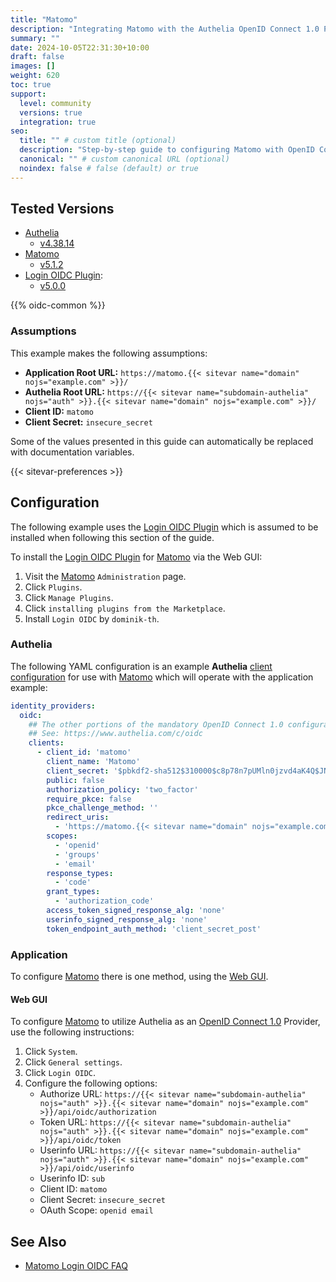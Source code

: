 ```yaml
---
title: "Matomo"
description: "Integrating Matomo with the Authelia OpenID Connect 1.0 Provider."
summary: ""
date: 2024-10-05T22:31:30+10:00
draft: false
images: []
weight: 620
toc: true
support:
  level: community
  versions: true
  integration: true
seo:
  title: "" # custom title (optional)
  description: "Step-by-step guide to configuring Matomo with OpenID Connect 1.0 for secure SSO. Enhance your login flow using Authelia’s modern identity management."
  canonical: "" # custom canonical URL (optional)
  noindex: false # false (default) or true
---
```


## Tested Versions

- [Authelia]
  - [v4.38.14](https://github.com/authelia/authelia/releases/tag/v4.38.14)
- [Matomo]
  - [v5.1.2](https://github.com/matomo-org/matomo/releases/tag/5.1.2)
- [Login OIDC Plugin]:
  - [v5.0.0](https://github.com/dominik-th/matomo-plugin-LoginOIDC/releases/tag/5.0.0)

{{% oidc-common %}}

### Assumptions

This example makes the following assumptions:

- __Application Root URL:__ `https://matomo.{{< sitevar name="domain" nojs="example.com" >}}/`
- __Authelia Root URL:__ `https://{{< sitevar name="subdomain-authelia" nojs="auth" >}}.{{< sitevar name="domain" nojs="example.com" >}}/`
- __Client ID:__ `matomo`
- __Client Secret:__ `insecure_secret`

Some of the values presented in this guide can automatically be replaced with documentation variables.

{{< sitevar-preferences >}}

## Configuration

The following example uses the [Login OIDC Plugin] which is assumed to be installed when following this
section of the guide.

To install the [Login OIDC Plugin] for [Matomo] via the Web GUI:

1. Visit the [Matomo] `Administration` page.
2. Click `Plugins`.
3. Click `Manage Plugins`.
4. Click `installing plugins from the Marketplace`.
5. Install `Login OIDC` by `dominik-th`.

### Authelia

The following YAML configuration is an example __Authelia__ [client configuration] for use with [Matomo] which will
operate with the application example:

```yaml {title="configuration.yml"}
identity_providers:
  oidc:
    ## The other portions of the mandatory OpenID Connect 1.0 configuration go here.
    ## See: https://www.authelia.com/c/oidc
    clients:
      - client_id: 'matomo'
        client_name: 'Matomo'
        client_secret: '$pbkdf2-sha512$310000$c8p78n7pUMln0jzvd4aK4Q$JNRBzwAo0ek5qKn50cFzzvE9RXV88h1wJn5KGiHrD0YKtZaR/nCb2CJPOsKaPK0hjf.9yHxzQGZziziccp6Yng'  # The digest of 'insecure_secret'.
        public: false
        authorization_policy: 'two_factor'
        require_pkce: false
        pkce_challenge_method: ''
        redirect_uris:
          - 'https://matomo.{{< sitevar name="domain" nojs="example.com" >}}/index.php?module=LoginOIDC&action=callback&provider=oidc'
        scopes:
          - 'openid'
          - 'groups'
          - 'email'
        response_types:
          - 'code'
        grant_types:
          - 'authorization_code'
        access_token_signed_response_alg: 'none'
        userinfo_signed_response_alg: 'none'
        token_endpoint_auth_method: 'client_secret_post'
```

### Application

To configure [Matomo] there is one method, using the [Web GUI](#web-gui).

#### Web GUI

To configure [Matomo] to utilize Authelia as an [OpenID Connect 1.0] Provider, use the following instructions:

1. Click `System`.
2. Click `General settings`.
3. Click `Login OIDC`.
4. Configure the following options:
   - Authorize URL: `https://{{< sitevar name="subdomain-authelia" nojs="auth" >}}.{{< sitevar name="domain" nojs="example.com" >}}/api/oidc/authorization`
   - Token URL: `https://{{< sitevar name="subdomain-authelia" nojs="auth" >}}.{{< sitevar name="domain" nojs="example.com" >}}/api/oidc/token`
   - Userinfo URL: `https://{{< sitevar name="subdomain-authelia" nojs="auth" >}}.{{< sitevar name="domain" nojs="example.com" >}}/api/oidc/userinfo`
   - Userinfo ID: `sub`
   - Client ID: `matomo`
   - Client Secret: `insecure_secret`
   - OAuth Scope: `openid email`

## See Also

- [Matomo Login OIDC FAQ](https://plugins.matomo.org/LoginOIDC/#faq)

[Matomo]: https://matomo.org/
[Authelia]: https://www.authelia.com
[Login OIDC Plugin]: https://plugins.matomo.org/LoginOIDC/
[OpenID Connect 1.0]: ../../openid-connect/introduction.md
[client configuration]: ../../../configuration/identity-providers/openid-connect/clients.md
